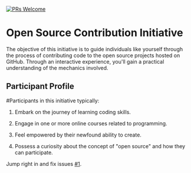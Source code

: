 [![PRs Welcome](https://img.shields.io/badge/PRs-welcome-brightgreen.svg?style=flat-square)](CONTRIBUTING.md)


<h1> Open Source Contribution Initiative </h1>
The objective of this initiative is to guide individuals like yourself through the process of contributing code to the open source projects hosted on GitHub. Through an interactive experience, you'll gain a practical understanding of the mechanics involved.

<h2> Participant Profile </h2>
#Participants in this initiative typically:

1. Embark on the journey of learning coding skills.

2. Engage in one or more online courses related to programming.
   
3. Feel empowered by their newfound ability to create.
   
4. Possess a curiosity about the concept of "open source" and how they can participate.

Jump right in and fix issues [#1](https://github.com/danthareja/contribute-to-open-source/issues/1).

